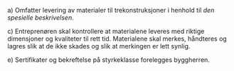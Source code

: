 a) Omfatter levering av materialer til trekonstruksjoner i henhold til *den spesielle beskrivelsen*.

c) Entreprenøren skal kontrollere at materialene leveres med riktige dimensjoner og kvaliteter til rett tid. Materialene skal merkes, håndteres og lagres slik at de ikke skades og slik at merkingen er lett synlig.

e) Sertifikater og bekreftelse på styrkeklasse forelegges byggherren.

